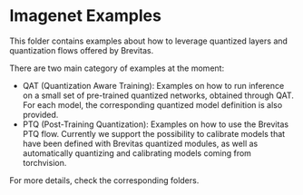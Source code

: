 # Imagenet Examples

This folder contains examples about how to leverage quantized layers and quantization flows offered by Brevitas.

There are two main category of examples at the moment:
- QAT (Quantization Aware Training): Examples on how to run inference on a small set of pre-trained quantized networks, obtained through QAT. For each model, the corresponding quantized model definition is also provided.
- PTQ (Post-Training Quantization): Examples on how to use the Brevitas PTQ flow. Currently we support the possibility to calibrate models that have been defined with Brevitas quantized modules, as well as automatically quantizing and calibrating models coming from torchvision.

For more details, check the corresponding folders.
